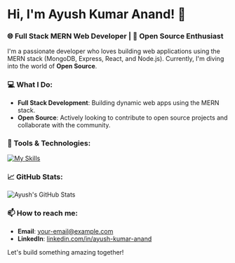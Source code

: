 # Hi, I'm Ayush Kumar Anand! 👋

### 🌐 Full Stack MERN Web Developer | 🌟 Open Source Enthusiast

I'm a passionate developer who loves building web applications using the MERN stack (MongoDB, Express, React, and Node.js). Currently, I'm diving into the world of **Open Source**.

### 💻 What I Do:
- **Full Stack Development**: Building dynamic web apps using the MERN stack.
- **Open Source**: Actively looking to contribute to open source projects and collaborate with the community.

### 🔧 Tools & Technologies:
[![My Skills](https://skillicons.dev/icons?i=c,cpp,py,rust,html,css,js,ts,nodejs,react,nextjs,tailwind,mongodb,mysql,postgres,postman,prisma,npm,docker,bash,git,github,linux,md,figma,arch,vim,neovim&theme=dark)](https://skillicons.dev)

### 📈 GitHub Stats:
![Ayush's GitHub Stats](https://github-readme-stats.vercel.app/api?username=ayushk-1801&show_icons=true&theme=radical)

### 📫 How to reach me:
- **Email**: [your-email@example.com](mailto:your-email@example.com)
- **LinkedIn**: [linkedin.com/in/ayush-kumar-anand](https://linkedin.com/in/ayush-kumar-anand)

Let's build something amazing together!
